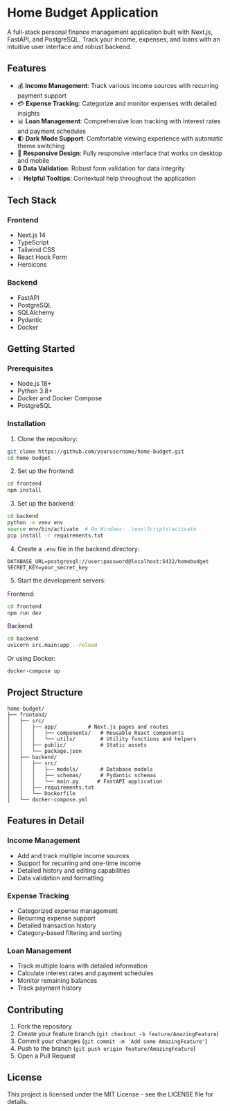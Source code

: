 # Home Budget Application

A full-stack personal finance management application built with Next.js, FastAPI, and PostgreSQL. Track your income, expenses, and loans with an intuitive user interface and robust backend.

## Features

- 💰 **Income Management**: Track various income sources with recurring payment support
- 💳 **Expense Tracking**: Categorize and monitor expenses with detailed insights
- 📊 **Loan Management**: Comprehensive loan tracking with interest rates and payment schedules
- 🌓 **Dark Mode Support**: Comfortable viewing experience with automatic theme switching
- 📱 **Responsive Design**: Fully responsive interface that works on desktop and mobile
- 🔒 **Data Validation**: Robust form validation for data integrity
- 💡 **Helpful Tooltips**: Contextual help throughout the application

## Tech Stack

### Frontend
- Next.js 14
- TypeScript
- Tailwind CSS
- React Hook Form
- Heroicons

### Backend
- FastAPI
- PostgreSQL
- SQLAlchemy
- Pydantic
- Docker

## Getting Started

### Prerequisites
- Node.js 18+
- Python 3.8+
- Docker and Docker Compose
- PostgreSQL

### Installation

1. Clone the repository:
```bash
git clone https://github.com/yourusername/home-budget.git
cd home-budget
```

2. Set up the frontend:
```bash
cd frontend
npm install
```

3. Set up the backend:
```bash
cd backend
python -m venv env
source env/bin/activate  # On Windows: .\env\Scripts\activate
pip install -r requirements.txt
```

4. Create a `.env` file in the backend directory:
```env
DATABASE_URL=postgresql://user:password@localhost:5432/homebudget
SECRET_KEY=your_secret_key
```

5. Start the development servers:

Frontend:
```bash
cd frontend
npm run dev
```

Backend:
```bash
cd backend
uvicorn src.main:app --reload
```

Or using Docker:
```bash
docker-compose up
```

## Project Structure

```
home-budget/
├── frontend/
│   ├── src/
│   │   ├── app/          # Next.js pages and routes
│   │   │   ├── components/   # Reusable React components
│   │   │   └── utils/        # Utility functions and helpers
│   │   ├── public/           # Static assets
│   │   └── package.json
│   ├── backend/
│   │   ├── src/
│   │   │   ├── models/       # Database models
│   │   │   ├── schemas/      # Pydantic schemas
│   │   │   └── main.py      # FastAPI application
│   │   ├── requirements.txt
│   │   └── Dockerfile
│   └── docker-compose.yml
```

## Features in Detail

### Income Management
- Add and track multiple income sources
- Support for recurring and one-time income
- Detailed history and editing capabilities
- Data validation and formatting

### Expense Tracking
- Categorized expense management
- Recurring expense support
- Detailed transaction history
- Category-based filtering and sorting

### Loan Management
- Track multiple loans with detailed information
- Calculate interest rates and payment schedules
- Monitor remaining balances
- Track payment history

## Contributing

1. Fork the repository
2. Create your feature branch (`git checkout -b feature/AmazingFeature`)
3. Commit your changes (`git commit -m 'Add some AmazingFeature'`)
4. Push to the branch (`git push origin feature/AmazingFeature`)
5. Open a Pull Request

## License

This project is licensed under the MIT License - see the LICENSE file for details.
